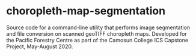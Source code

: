 # choropleth-map-segmentation
Source code for a command-line utility that performs image segmentation and file conversion on scanned geoTIFF choropleth maps.  Developed for the Pacific Forestry Centre as part of the Camosun College ICS Capstone Project, May-August 2020.
